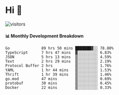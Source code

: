 # Hi 👋
 
![visitors](https://visitor-badge.glitch.me/badge?page_id=sorcererxw.sorcererx)

#### 📊 Monthly Development Breakdown

<!--START_SECTION:waka-->
```text
Go              89 hrs 50 mins ███████▓░░ 78.80%
TypeScript      7 hrs 47 mins  ▓░░░░░░░░░ 6.83%
JSON            5 hrs 13 mins  ▒░░░░░░░░░ 4.59%
Text            2 hrs 29 mins  ▒░░░░░░░░░ 2.19%
Protocol Buffer 2 hrs          ▒░░░░░░░░░ 1.76%
YAML            1 hr 44 mins   ▒░░░░░░░░░ 1.53%
Thrift          1 hr 39 mins   ▒░░░░░░░░░ 1.46%
go.mod          47 mins        ▒░░░░░░░░░ 0.69%
protobuf        30 mins        ▒░░░░░░░░░ 0.45%
Docker          22 mins        ▒░░░░░░░░░ 0.33%
```
<!--END_SECTION:waka-->
